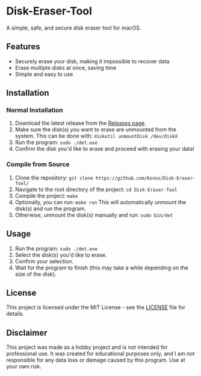 # Disk-Eraser-Tool

A simple, safe, and secure disk eraser tool for macOS.

## Features
- Securely erase your disk, making it impossible to recover data
- Erase multiple disks at once, saving time
- Simple and easy to use

## Installation

### Normal Installation
1. Download the latest release from the [Releases page](https://github.com/Aznos/Disk-Eraser-Tool/releases).
2. Make sure the disk(s) you want to erase are unmounted from the system. This can be done with:
   ```diskutil unmountDisk /dev/diskX```
3. Run the program:
   ```sudo ./det.exe```
4. Confirm the disk you'd like to erase and proceed with erasing your data!

### Compile from Source
1. Clone the repository:
   ```git clone https://github.com/Aznos/Disk-Eraser-Tool/```
2. Navigate to the root directory of the project:
   ```cd Disk-Eraser-Tool```
3. Compile the project:
   ```make```
4. Optionally, you can run:
   ```make run```
   This will automatically unmount the disk(s) and run the program.
5. Otherwise, unmount the disk(s) manually and run:
   ```sudo bin/det```

## Usage
1. Run the program:
   ```sudo ./det.exe```
2. Select the disk(s) you'd like to erase.
3. Confirm your selection.
4. Wait for the program to finish (this may take a while depending on the size of the disk).

## License
This project is licensed under the MIT License - see the [LICENSE](https://github.com/Aznos/Disk-Eraser-Tool/blob/main/LICENSE) file for details.

## Disclaimer
This project was made as a hobby project and is not intended for professional use. It was created for educational purposes only, and I am not responsible for any data loss or damage caused by this program. Use at your own risk.